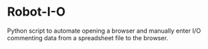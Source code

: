 # Robot-I-O
Python script to automate opening a browser and manually enter I/O commenting data from a spreadsheet file to the browser.
